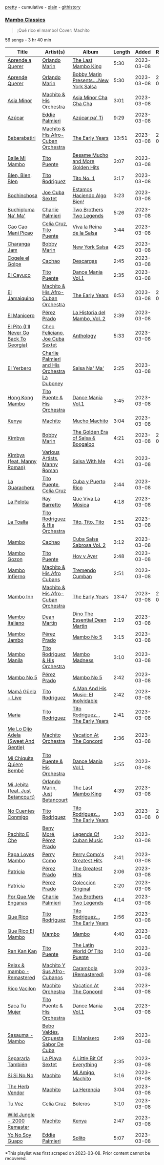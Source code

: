 [pretty](/playlists/pretty/37i9dQZF1DWY3wGocULdzX.md) - cumulative - [plain](/playlists/plain/37i9dQZF1DWY3wGocULdzX) - [githistory](https://github.githistory.xyz/mackorone/spotify-playlist-archive/blob/main/playlists/plain/37i9dQZF1DWY3wGocULdzX)

### [Mambo Classics](https://open.spotify.com/playlist/37i9dQZF1DWY3wGocULdzX)

> ¡Qué rico el mambo! Cover: Machito

56 songs - 3 hr 40 min

| Title | Artist(s) | Album | Length | Added | Removed |
|---|---|---|---|---|---|
| [Aprende a Querer](https://open.spotify.com/track/0E9Vx2zk4gNdteduH9tNE7) | [Orlando Marin](https://open.spotify.com/artist/1uH7tVnnXDsQWjtJOZH5ID) | [The Last Mambo King](https://open.spotify.com/album/3NqOdIbHCHnw1wbfYBWv9j) | 5:30 | 2023-03-08 |  |
| [Aprende Querer](https://open.spotify.com/track/1IVGEWPpQtfKuzL2EAJb8n) | [Orlando Marin](https://open.spotify.com/artist/1uH7tVnnXDsQWjtJOZH5ID) | [Bobby Marin Presents….New York Salsa](https://open.spotify.com/album/3CPB3bVJenASVNGQgcCRyz) | 5:30 | 2023-03-08 | 2023-03-09 |
| [Asia Minor](https://open.spotify.com/track/1ZU7un2BX6J98BibBv8cmO) | [Machito & His Orchestra](https://open.spotify.com/artist/14IhDLK3FnairSloyYjw9h) | [Asia Minor Cha Cha Cha](https://open.spotify.com/album/0OelWTAicp39Y93KJBWJA2) | 3:01 | 2023-03-08 |  |
| [Azúcar](https://open.spotify.com/track/4j0CkYOhOdPyWjfpEL1sWM) | [Eddie Palmieri](https://open.spotify.com/artist/2VviFtXYreO6Zn9n8Ibk6C) | [Azúcar pa' Ti](https://open.spotify.com/album/7ABnsWLl8iiyVqkpR9ZRGT) | 9:29 | 2023-03-08 |  |
| [Babarabatiri](https://open.spotify.com/track/4WccwK29ngifZZeBhdrVrL) | [Machito & His Afro\-Cuban Orchestra](https://open.spotify.com/artist/04pQHKrYVxm70nss1L6Wln) | [The Early Years](https://open.spotify.com/album/5eBfIitJ1H5JZd1sakdgeN) | 13:51 | 2023-03-08 | 2023-03-11 |
| [Baile Mi Mambo](https://open.spotify.com/track/4hj0qM3g6ioPpDdBqBxVGK) | [Tito Puente](https://open.spotify.com/artist/6SPpCqM8gOzrtICAxN5NuX) | [Besame Mucho and More Golden Hits](https://open.spotify.com/album/55iu99b3CQUneNy1hTeRig) | 3:07 | 2023-03-08 |  |
| [Blen, Blen, Blen](https://open.spotify.com/track/0koL9KgFF8DiuNExstwl4X) | [Tito Rodriguez](https://open.spotify.com/artist/10n4KkyM4UDt4pf9H4aDlS) | [Tito No\. 1](https://open.spotify.com/album/7CRlAAlopAiJb5jimIkCGn) | 3:17 | 2023-03-08 |  |
| [Bochinchosa](https://open.spotify.com/track/7L4eODuSL77fkoVioQD0Mo) | [Joe Cuba Sextet](https://open.spotify.com/artist/7glnjTMVq4r8iNugFbuIqj) | [Estamos Haciendo Algo Bien!](https://open.spotify.com/album/6qbLn5WNxrKGzzYQENyUmX) | 3:23 | 2023-03-08 |  |
| [Buchipluma Na' Ma'](https://open.spotify.com/track/66eyTpvxV8aMlyR1gN6XHt) | [Charlie Palmieri](https://open.spotify.com/artist/1qNctKAgK8LDV3agmP8ukS) | [Two Brothers Two Legends](https://open.spotify.com/album/4znxzsJdCVRIdANotJMDwh) | 5:26 | 2023-03-08 |  |
| [Cao Cao Maní Picao](https://open.spotify.com/track/4jrV8b9VyVl0bGRDrlReSt) | [Celia Cruz](https://open.spotify.com/artist/2weA6hhVqTIN2gSn9PUB9U), [Tito Puente](https://open.spotify.com/artist/6SPpCqM8gOzrtICAxN5NuX) | [Viva la Reina de la Salsa](https://open.spotify.com/album/5sj5rxV32E8izCz99fNFLU) | 3:44 | 2023-03-08 |  |
| [Charanga Jam](https://open.spotify.com/track/3iHMDoxbOqkoA9uUJR2yes) | [Bobby Marin](https://open.spotify.com/artist/1M6SRxoB7bSY1M8WbwIeF3) | [New York Salsa](https://open.spotify.com/album/1v4ffpwV9H6YkuZ2jVF9wu) | 4:25 | 2023-03-08 |  |
| [Cogele el Golpe](https://open.spotify.com/track/0lunMiZlsZ7U854GvHMyVZ) | [Cachao](https://open.spotify.com/artist/1Qa5p9ajnRIvq7bfsdtzqQ) | [Descargas](https://open.spotify.com/album/4ghddg6ZQtBZEEoFODQs5W) | 2:45 | 2023-03-08 |  |
| [El Cayuco](https://open.spotify.com/track/3j05qtcQlRIVF0a2DOoO68) | [Tito Puente](https://open.spotify.com/artist/6SPpCqM8gOzrtICAxN5NuX) | [Dance Mania Vol.1](https://open.spotify.com/album/1XjabdmwipT62cLSZV45SU) | 2:35 | 2023-03-08 |  |
| [El Jamaiquino](https://open.spotify.com/track/2Syl76mDu5yGSTyIVGn9uf) | [Machito & His Afro\-Cuban Orchestra](https://open.spotify.com/artist/04pQHKrYVxm70nss1L6Wln) | [The Early Years](https://open.spotify.com/album/5eBfIitJ1H5JZd1sakdgeN) | 6:53 | 2023-03-08 | 2023-03-11 |
| [El Manicero](https://open.spotify.com/track/4A0iCzLqX0bmDuDq1YAT59) | [Pérez Prado](https://open.spotify.com/artist/1ZKhPkCXXgtiGgALn4OYtT) | [La Historia del Mambo, Vol\. 2](https://open.spotify.com/album/6fJdrjyuTWOeZboh03i01n) | 2:39 | 2023-03-08 |  |
| [El Pito \(I'll Never Go Back To Georgia\)](https://open.spotify.com/track/4urZ7xOhe9Ss1Yi2t9a9NY) | [Cheo Feliciano](https://open.spotify.com/artist/1Ypa8o8muvDcgOt1YYtcOC), [Joe Cuba Sextet](https://open.spotify.com/artist/7glnjTMVq4r8iNugFbuIqj) | [Anthology](https://open.spotify.com/album/3ukST4dz4n39IwgDiFTk8x) | 5:33 | 2023-03-08 |  |
| [El Yerbero](https://open.spotify.com/track/0Ix8RTtzO4v6lC8mlpXkVq) | [Charlie Palmieri and His Orchestra La Duboney](https://open.spotify.com/artist/1jqzqfKGgaSN517pbyIdRh) | [Salsa Na' Ma'](https://open.spotify.com/album/1ETJ89KjLOTBrBrAG2Dv8W) | 2:25 | 2023-03-08 |  |
| [Hong Kong Mambo](https://open.spotify.com/track/1QLC5yG0vyDMXsShhpsGsX) | [Tito Puente & His Orchestra](https://open.spotify.com/artist/1zN5Et4jcH3XQ0b60IGmp1) | [Dance Mania Vol.1](https://open.spotify.com/album/1XjabdmwipT62cLSZV45SU) | 3:45 | 2023-03-08 |  |
| [Kenya](https://open.spotify.com/track/48MxmM42utTBnvedomKp3C) | [Machito](https://open.spotify.com/artist/3mdrgtEX1xhiauu3Pn06LL) | [Mucho Machito](https://open.spotify.com/album/4L0HpmMErcZZ5pLj8oewPZ) | 3:04 | 2023-03-08 |  |
| [Kimbya](https://open.spotify.com/track/02ywqhNjMWGMX5oQC1v8fL) | [Bobby Marin](https://open.spotify.com/artist/1M6SRxoB7bSY1M8WbwIeF3) | [The Golden Era of Salsa & Boogaloo](https://open.spotify.com/album/0iGO2hS2EpQveaZlZ2nrwT) | 4:21 | 2023-03-08 | 2023-03-10 |
| [Kimbya \(feat\. Manny Roman\)](https://open.spotify.com/track/5F9gVtm6rD5uGlkPgfXzRt) | [Various Artists](https://open.spotify.com/artist/0LyfQWJT6nXafLPZqxe9Of), [Manny Roman](https://open.spotify.com/artist/1ovL4YOHbcfY0OFDC5b8ap) | [Salsa With Me](https://open.spotify.com/album/3kTrNkkPo0Vi3X5RSI6ygQ) | 4:21 | 2023-03-08 |  |
| [La Guarachera](https://open.spotify.com/track/7kWdf24d03AheJu4KF4mo3) | [Tito Puente](https://open.spotify.com/artist/6SPpCqM8gOzrtICAxN5NuX), [Celia Cruz](https://open.spotify.com/artist/2weA6hhVqTIN2gSn9PUB9U) | [Cuba y Puerto Rico](https://open.spotify.com/album/1P7Ucst33FwWbnoCj0TlNw) | 2:44 | 2023-03-08 |  |
| [La Pelota](https://open.spotify.com/track/4DkK1PenbmoVjSEFMurUFp) | [Ray Barretto](https://open.spotify.com/artist/2h4ndKS2vRWeFLpq8ARu0D) | [Que Viva La Música](https://open.spotify.com/album/567VtThAiuol6fSWSPPTNV) | 4:18 | 2023-03-08 |  |
| [La Toalla](https://open.spotify.com/track/7H6Hu1KiXJGh2HnTIkJywv) | [Tito Rodriguez & His Orchestra](https://open.spotify.com/artist/67HW6PKDXtSXN6ANTEQemN) | [Tito, Tito, Tito](https://open.spotify.com/album/18vrXXXmrzZ5os8lqLYn2k) | 2:51 | 2023-03-08 |  |
| [Mambo](https://open.spotify.com/track/5EHfeFLbEWeYeNDzTyFby2) | [Cachao](https://open.spotify.com/artist/1Qa5p9ajnRIvq7bfsdtzqQ) | [Cuba Salsa Sabrosa Vol\. 2](https://open.spotify.com/album/4TRIu8j6ea1pfnPMzbrHjT) | 3:12 | 2023-03-08 |  |
| [Mambo Gozon](https://open.spotify.com/track/0hk1gSyn3wKgdxqF6qaKUZ) | [Tito Puente](https://open.spotify.com/artist/6SPpCqM8gOzrtICAxN5NuX) | [Hoy y Ayer](https://open.spotify.com/album/1Gg0LMPxbrR8SCXtAMveyG) | 2:48 | 2023-03-08 |  |
| [Mambo Infierno](https://open.spotify.com/track/37IPOyonJjOLmOlns8RXhx) | [Machito & His Afro Cubans](https://open.spotify.com/artist/48uvJVs3amPDYGr4EZoRg9) | [Tremendo Cumban](https://open.spotify.com/album/14u4OthZTF7D0z40hy7OmK) | 2:51 | 2023-03-08 |  |
| [Mambo Inn](https://open.spotify.com/track/3CeUiu1zJDSjeANX1JakMI) | [Machito & His Afro\-Cuban Orchestra](https://open.spotify.com/artist/04pQHKrYVxm70nss1L6Wln) | [The Early Years](https://open.spotify.com/album/5eBfIitJ1H5JZd1sakdgeN) | 13:47 | 2023-03-08 | 2023-03-10 |
| [Mambo Italiano](https://open.spotify.com/track/5G4JTc4HlIsg7CyiDwoPV2) | [Dean Martin](https://open.spotify.com/artist/49e4v89VmlDcFCMyDv9wQ9) | [Dino The Essential Dean Martin](https://open.spotify.com/album/6D5uTxoH304RXHiLISapHj) | 2:19 | 2023-03-08 |  |
| [Mambo Jambo](https://open.spotify.com/track/5RZ0Y8ae2DuIBPRNjVGkch) | [Pérez Prado](https://open.spotify.com/artist/1ZKhPkCXXgtiGgALn4OYtT) | [Mambo No 5](https://open.spotify.com/album/1uTfiWvskpE7pQ7on5qnWi) | 3:15 | 2023-03-08 |  |
| [Mambo Manila](https://open.spotify.com/track/0gyejcE44IsekC8hL6aylF) | [Tito Rodriguez & His Orchestra](https://open.spotify.com/artist/67HW6PKDXtSXN6ANTEQemN) | [Mambo Madness](https://open.spotify.com/album/37adSaGjRerybXzNjcry13) | 3:10 | 2023-03-08 |  |
| [Mambo No 5](https://open.spotify.com/track/6fJnlY8rYqC37J2u2OeEMf) | [Pérez Prado](https://open.spotify.com/artist/1ZKhPkCXXgtiGgALn4OYtT) | [Mambo No 5](https://open.spotify.com/album/1uTfiWvskpE7pQ7on5qnWi) | 2:42 | 2023-03-08 |  |
| [Mamá Güela \- Live](https://open.spotify.com/track/4peboQ0PfWsLbjYNYSPgmB) | [Tito Rodriguez](https://open.spotify.com/artist/10n4KkyM4UDt4pf9H4aDlS) | [A Man And His Music: El Inolvidable](https://open.spotify.com/album/7101EVthCwrld4QKetHmb6) | 2:42 | 2023-03-08 |  |
| [Maria](https://open.spotify.com/track/1vywnMmHHTm8D4zpqq4TdP) | [Tito Rodriguez](https://open.spotify.com/artist/10n4KkyM4UDt4pf9H4aDlS) | [Tito Rodriguez..\. The Early Years](https://open.spotify.com/album/4k1RqHzMQgsODHYkMJHAMY) | 2:41 | 2023-03-08 |  |
| [Me Lo Dijo Adela \(Sweet And Gentle\)](https://open.spotify.com/track/52kWckaWi8zDRL3r2fQoPv) | [Machito Orchestra](https://open.spotify.com/artist/38FHSGePCxtSwgzzInXhVe) | [Vacation At The Concord](https://open.spotify.com/album/7thOtRH5Z0D9WVyWs8LhWJ) | 2:36 | 2023-03-08 |  |
| [Mi Chiquita Quiere Bembé](https://open.spotify.com/track/5GbOYy9AZHOjeZCd3gAa2D) | [Tito Puente & His Orchestra](https://open.spotify.com/artist/1zN5Et4jcH3XQ0b60IGmp1) | [Dance Mania Vol.1](https://open.spotify.com/album/1XjabdmwipT62cLSZV45SU) | 3:55 | 2023-03-08 |  |
| [Mi Jebita \(feat\. Just Betancourt\)](https://open.spotify.com/track/3Qt23kKNKJot7OaC2ywCFx) | [Orlando Marin](https://open.spotify.com/artist/1uH7tVnnXDsQWjtJOZH5ID), [Just Betancourt](https://open.spotify.com/artist/1qnB8QE8FRjCjrGgVehIwp) | [The Last Mambo King](https://open.spotify.com/album/3NqOdIbHCHnw1wbfYBWv9j) | 4:39 | 2023-03-08 |  |
| [No Cuentes Conmigo](https://open.spotify.com/track/55mhyCZbjoVCelyCmwR3du) | [Tito Rodriguez](https://open.spotify.com/artist/10n4KkyM4UDt4pf9H4aDlS) | [Tito Rodriguez..\. The Early Years](https://open.spotify.com/album/4k1RqHzMQgsODHYkMJHAMY) | 3:03 | 2023-03-08 | 2023-03-14 |
| [Pachito E Che](https://open.spotify.com/track/5ZYO9ETsTxLMXfhzSmUTfA) | [Beny Moré](https://open.spotify.com/artist/1Sp47peMTI9na8FTY4yHJw), [Pérez Prado](https://open.spotify.com/artist/1ZKhPkCXXgtiGgALn4OYtT) | [Legends Of Cuban Music](https://open.spotify.com/album/6tviOtL10UFy6Or8rpjlfR) | 3:32 | 2023-03-08 |  |
| [Papa Loves Mambo](https://open.spotify.com/track/5A4gzphhD7SyZZhQeda8Vv) | [Perry Como](https://open.spotify.com/artist/5v8jlSmAQfrkTjAlpUfWtu) | [Perry Como's Greatest Hits](https://open.spotify.com/album/1Xn52rnZPmftC6oPyNOTfv) | 2:41 | 2023-03-08 |  |
| [Patricia](https://open.spotify.com/track/4wO8kx1gRvcTP10kqpo6VH) | [Pérez Prado](https://open.spotify.com/artist/1ZKhPkCXXgtiGgALn4OYtT) | [The Greatest Hits](https://open.spotify.com/album/0vGItNEPaOCI3mOB7he2Ux) | 2:06 | 2023-03-08 |  |
| [Patricia](https://open.spotify.com/track/2bwhOdCOLgQ8v6xStAqnju) | [Pérez Prado](https://open.spotify.com/artist/1ZKhPkCXXgtiGgALn4OYtT) | [Coleccion Original](https://open.spotify.com/album/1hu7GjmtnChBUBDLZjb2Mb) | 2:20 | 2023-03-08 |  |
| [Por Que Me Enganas](https://open.spotify.com/track/6a5wswScOVS0b7Zns14jQ5) | [Charlie Palmieri](https://open.spotify.com/artist/1qNctKAgK8LDV3agmP8ukS) | [Two Brothers Two Legends](https://open.spotify.com/album/4znxzsJdCVRIdANotJMDwh) | 4:14 | 2023-03-08 |  |
| [Que Rico](https://open.spotify.com/track/0h4r17dBbbT9TV5YZxQO0Z) | [Tito Rodriguez](https://open.spotify.com/artist/10n4KkyM4UDt4pf9H4aDlS) | [Tito Rodriguez..\. The Early Years](https://open.spotify.com/album/4k1RqHzMQgsODHYkMJHAMY) | 2:56 | 2023-03-08 |  |
| [Que Rico El Mambo](https://open.spotify.com/track/4ucHP0s9uWaloTQ5HbVyiy) | [Mambo](https://open.spotify.com/artist/3QQyOPRmd24X1Q4ZbYCrQN) | [Mambo](https://open.spotify.com/album/5KAeqB0YySMuy7F7VXVjQo) | 4:40 | 2023-03-08 |  |
| [Ran Kan Kan](https://open.spotify.com/track/3FCN9xduajof2MGIJbWdGe) | [Tito Puente](https://open.spotify.com/artist/6SPpCqM8gOzrtICAxN5NuX) | [The Latin World Of Tito Puente](https://open.spotify.com/album/4jDlifFGsIq4Am1bSbCXVH) | 3:10 | 2023-03-08 |  |
| [Relax & mambo \- Remastered](https://open.spotify.com/track/2MF3bZLaQI65YjRp7H4A1D) | [Machito Y Sus Afro\-Cubanos](https://open.spotify.com/artist/4Xh7yiscGNnJXmwaZcaloB) | [Carambola \(Remastered\)](https://open.spotify.com/album/76O9p5w3ZRzxtbE7KtCUU6) | 3:09 | 2023-03-08 |  |
| [Rico Vacilon](https://open.spotify.com/track/22vnfqgJeAKZmVhhK6tXnk) | [Machito Orchestra](https://open.spotify.com/artist/38FHSGePCxtSwgzzInXhVe) | [Vacation At The Concord](https://open.spotify.com/album/7thOtRH5Z0D9WVyWs8LhWJ) | 2:44 | 2023-03-08 |  |
| [Saca Tu Mujer](https://open.spotify.com/track/6E2a4v0Sj2I5vAuaJb2UMO) | [Tito Puente & His Orchestra](https://open.spotify.com/artist/1zN5Et4jcH3XQ0b60IGmp1) | [Dance Mania Vol.1](https://open.spotify.com/album/1XjabdmwipT62cLSZV45SU) | 3:04 | 2023-03-08 |  |
| [Sasauma \- Mambo](https://open.spotify.com/track/0gxKSoP8PGv1Xwis1J2EWO) | [Bebo Valdés](https://open.spotify.com/artist/3qeECzqe5c7ssusMaDdwbj), [Orquesta Sabor De Cuba](https://open.spotify.com/artist/59ZNpioUB3Erkn4cZy1eGO) | [El Manisero](https://open.spotify.com/album/35GjYQu1NvqoJz1uXbtddK) | 2:49 | 2023-03-08 |  |
| [Separarla También](https://open.spotify.com/track/2uUimJq18JcrZjgkuvLuMa) | [La Playa Sextet](https://open.spotify.com/artist/2sOjbVJo60mStZl19NDcUn) | [A Little Bit Of Everything](https://open.spotify.com/album/49CPTtkajDw9XAcUafNgrY) | 2:35 | 2023-03-08 |  |
| [Si Si No No](https://open.spotify.com/track/0u7PjYa0zIkQSor0a3gFgJ) | [Machito](https://open.spotify.com/artist/3mdrgtEX1xhiauu3Pn06LL) | [Mi Amigo, Machito](https://open.spotify.com/album/2lKq4rYdg8Byf3O7EkiZap) | 3:16 | 2023-03-08 |  |
| [The Herb Vendor](https://open.spotify.com/track/3ZIClXUDVFwnvUssqD3OKU) | [Machito](https://open.spotify.com/artist/3mdrgtEX1xhiauu3Pn06LL) | [La Herencia](https://open.spotify.com/album/3GOBlGfrkA9AmjdsBcRX3G) | 3:04 | 2023-03-08 |  |
| [Tu Voz](https://open.spotify.com/track/1lQWRMxlvahpRLzrwSIXNH) | [Celia Cruz](https://open.spotify.com/artist/2weA6hhVqTIN2gSn9PUB9U) | [Boleros](https://open.spotify.com/album/7DSbg77hDxJs4dnvi1qVgj) | 3:10 | 2023-03-08 |  |
| [Wild Jungle \- 2000 Remaster](https://open.spotify.com/track/0uoOBKdEsBzqKjondmUTli) | [Machito](https://open.spotify.com/artist/3mdrgtEX1xhiauu3Pn06LL) | [Kenya](https://open.spotify.com/album/1BHUIrORQwywRkl5cjapQz) | 2:47 | 2023-03-08 |  |
| [Yo No Soy Guapo](https://open.spotify.com/track/5xg8xey3cg0LvsY72ssgeI) | [Eddie Palmieri](https://open.spotify.com/artist/2VviFtXYreO6Zn9n8Ibk6C) | [Solito](https://open.spotify.com/album/6AY69nRRUOsqIoQauepZM2) | 5:07 | 2023-03-08 |  |

\*This playlist was first scraped on 2023-03-08. Prior content cannot be recovered.
